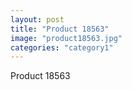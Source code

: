 ```yaml
---
layout: post
title: "Product 18563"
image: "product18563.jpg"
categories: "category1"
---
```

Product 18563
